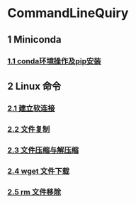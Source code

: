 # CommandLineQuiry

## 1 Miniconda

### [1.1 conda环境操作及pip安装](./mini_conda/mini_conda.md)

## 2 Linux 命令

### [2.1 建立软连接](./linux_command/symlinks.md)
### [2.2 文件复制](./linux_command/copy_file.md)
### [2.3 文件压缩与解压缩](./linux_command/zip%26tar.md)
### [2.4 wget 文件下载](./linux_command/wget.md)
### [2.5 rm 文件移除](./linux_command/rm.md)
